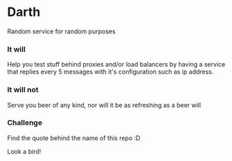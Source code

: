 # Darth
Random service for random purposes

### It will
Help you test stuff behind proxies and/or load balancers by having a service that replies every 5 messages with it's configuration such as ip address.

### It will not
Serve you beer of any kind, nor will it be as refreshing as a beer will

### Challenge
Find the quote behind the name of this repo :D

Look a bird!
